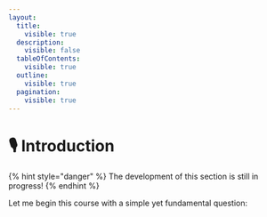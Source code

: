 ```yaml
---
layout:
  title:
    visible: true
  description:
    visible: false
  tableOfContents:
    visible: true
  outline:
    visible: true
  pagination:
    visible: true
---
```


# 🎙 Introduction

{% hint style="danger" %}
The development of this section is still in progress!
{% endhint %}

Let me begin this course with a simple yet fundamental question:&#x20;



